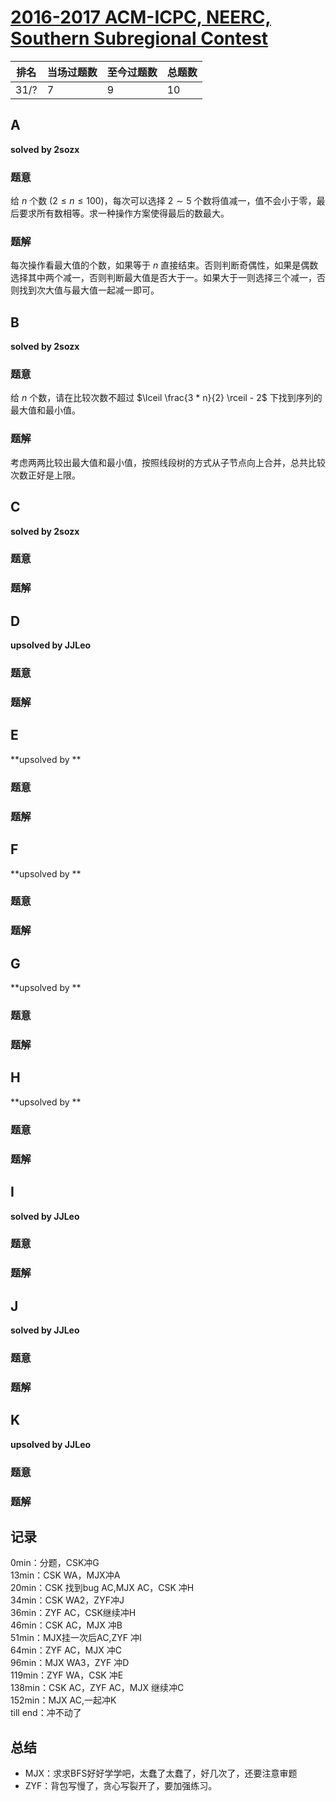 # [2016-2017 ACM-ICPC, NEERC, Southern Subregional Contest](https://codeforc.es/contest/730)

| 排名 | 当场过题数 | 至今过题数 | 总题数 |
| ---- | ---------- | ---------- | ------ |
| 31/? | 7          | 9          | 10     |

## **A**

**solved by 2sozx**

### 题意

给 $n$ 个数 $(2 \le n \le 100)$，每次可以选择 $2 \sim 5$ 个数将值减一，值不会小于零，最后要求所有数相等。求一种操作方案使得最后的数最大。

### 题解

每次操作看最大值的个数，如果等于 $n$ 直接结束。否则判断奇偶性，如果是偶数选择其中两个减一，否则判断最大值是否大于一。如果大于一则选择三个减一，否则找到次大值与最大值一起减一即可。

## **B**

**solved by 2sozx**

### 题意

给 $n$ 个数，请在比较次数不超过 $\lceil \frac{3 * n}{2} \rceil - 2$ 下找到序列的最大值和最小值。

### 题解

考虑两两比较出最大值和最小值，按照线段树的方式从子节点向上合并，总共比较次数正好是上限。

## **C**

**solved by 2sozx**

### 题意



### 题解



## **D**

**upsolved by JJLeo**

### 题意



### 题解



## **E**

**upsolved by **

### 题意



### 题解



## **F**

**upsolved by **

### 题意



### 题解



## **G**

**upsolved by **

### 题意



### 题解



## **H**

**upsolved by **

### 题意



### 题解



## **I**

**solved by JJLeo**

### 题意



### 题解



## **J**

**solved by JJLeo**

### 题意



### 题解



## **K**

**upsolved by JJLeo**

### 题意



### 题解



## **记录**

0min：分题，CSK冲G<br>
13min：CSK WA，MJX冲A<br>
20min：CSK 找到bug AC,MJX AC，CSK 冲H<br>
34min：CSK WA2，ZYF冲J<br>
36min：ZYF AC，CSK继续冲H<br>
46min：CSK AC，MJX 冲B<br>
51min：MJX挂一次后AC,ZYF 冲I<br>
64min：ZYF AC，MJX 冲C<br>
96min：MJX WA3，ZYF 冲D<br>
119min：ZYF WA，CSK 冲E<br>
138min：CSK AC，ZYF AC，MJX 继续冲C<br>
152min：MJX AC,一起冲K<br>
till end：冲不动了

## **总结**

  * MJX：求求BFS好好学学吧，太蠢了太蠢了，好几次了，还要注意审题
  * ZYF：背包写慢了，贪心写裂开了，要加强练习。